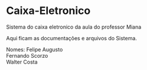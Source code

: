 Caixa-Eletronico
================

Sistema do caixa eletronico da aula do professor Miana

Aqui ficam as documentações e arquivos do Sistema.

Nomes:
Felipe Augusto <br />
Fernando Scorzo <br />
Walter Costa

